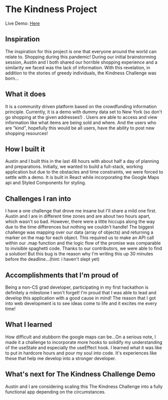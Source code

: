 # The Kindness Project

Live Demo: [Here](https://daniellimhong.github.io/kindness-challenge/)

## **Inspiration**

The inspiration for this project is one that everyone around the world can relate to. Shopping during this pandemic! During our initial brainstorming session, Austin and I both shared our horrible shopping experience and a similarity we faced was the lack of information. With this revelation, in addition to the stories of greedy individuals, the Kindness Challenge was born...

## **What it does**

It is a community driven platform based on the crowdfunding information principle. Currently, it is a demo with dummy data set to New York (so don't go shopping at the given addresses!) . Users are able to access and view information like what items are being sold and where. And the users who are "kind", hopefully this would be all users, have the ability to post new shopping resources!

## **How I built it**

Austin and I built this in the last 48 hours with about half a day of planning and preparations. Initially, we wanted to build a full-stack, working application but due to the obstacles and time constraints, we were forced to settle with a demo. It is built in React while incorporating the Google Maps api and Styled Components for styling.

## **Challenges I ran into**

I have a one challenge that drove me insane but I'll share a mild one first. Austin and I are in different time zones and are about two hours apart, which wasn't so bad. However, there were a little hiccups along the way due to the time differences but nothing we couldn't handle! The biggest challenge was mapping over our data (array of objects) and returning a marker on the map for each object. This required us to make an API call within our .map function and the logic flow of the promise was comparable to invisible spaghetti code. Thanks to our contributors, we were able to find a solution! But this bug is the reason why I'm writing this up 30 minutes before the deadline...(hint: i haven't slept yet)

## **Accomplishments that I'm proud of**

Being a non-CS grad developer, participating in my first hackathon is definitely a milestone I won't forget! I'm proud that I was able to lead and develop this application with a good cause in mind! The reason that I got into web development is to see ideas come to life and it excites me every time!

## **What I learned**

How difficult and stubborn the google maps can be...On a serious note, I made it a challenge to incorporate more hooks to solidify my understanding of the useState and especially the useEffect hook. I learned what it was like to put in hardcore hours and pour my soul into code. It's experiences like these that help me develop into a stronger developer.

## **What's next for The Kindness Challenge Demo**

Austin and I are considering scaling this The Kindness Challenge into a fully functional app depending on the circumstances.